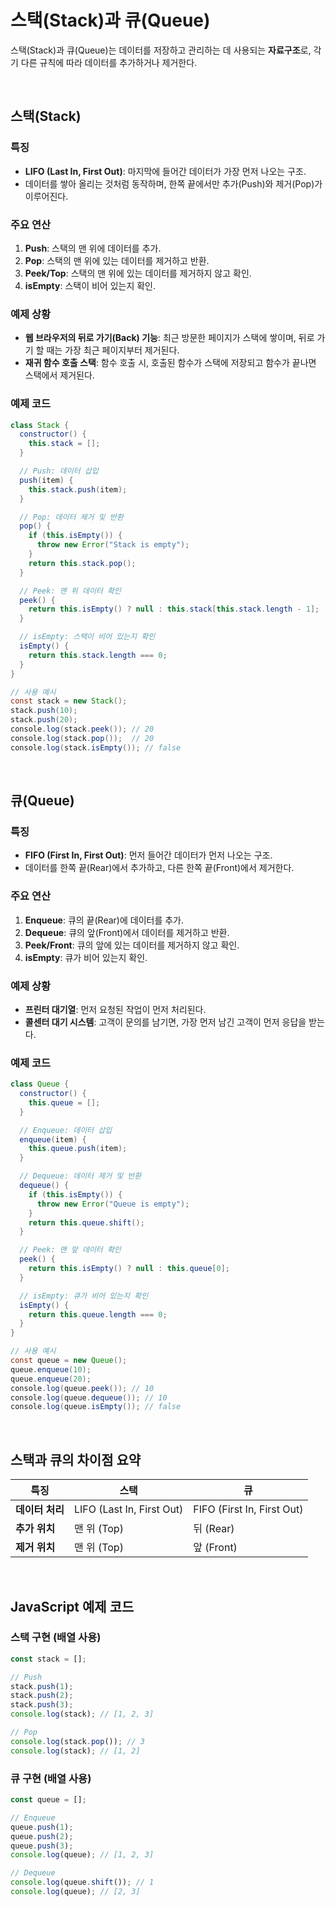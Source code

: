 # 스택(Stack)과 큐(Queue)

스택(Stack)과 큐(Queue)는 데이터를 저장하고 관리하는 데 사용되는 **자료구조**로, 각기 다른 규칙에 따라 데이터를 추가하거나 제거한다.

<br>

## 스택(Stack)

### 특징

- **LIFO (Last In, First Out)**: 마지막에 들어간 데이터가 가장 먼저 나오는 구조.
- 데이터를 쌓아 올리는 것처럼 동작하며, 한쪽 끝에서만 추가(Push)와 제거(Pop)가 이루어진다.

### 주요 연산

1. **Push**: 스택의 맨 위에 데이터를 추가.
2. **Pop**: 스택의 맨 위에 있는 데이터를 제거하고 반환.
3. **Peek/Top**: 스택의 맨 위에 있는 데이터를 제거하지 않고 확인.
4. **isEmpty**: 스택이 비어 있는지 확인.

### 예제 상황

- **웹 브라우저의 뒤로 가기(Back) 기능**: 최근 방문한 페이지가 스택에 쌓이며, 뒤로 가기 할 때는 가장 최근 페이지부터 제거된다.
- **재귀 함수 호출 스택**: 함수 호출 시, 호출된 함수가 스택에 저장되고 함수가 끝나면 스택에서 제거된다.

### 예제 코드

```java
class Stack {
  constructor() {
    this.stack = [];
  }

  // Push: 데이터 삽입
  push(item) {
    this.stack.push(item);
  }

  // Pop: 데이터 제거 및 반환
  pop() {
    if (this.isEmpty()) {
      throw new Error("Stack is empty");
    }
    return this.stack.pop();
  }

  // Peek: 맨 위 데이터 확인
  peek() {
    return this.isEmpty() ? null : this.stack[this.stack.length - 1];
  }

  // isEmpty: 스택이 비어 있는지 확인
  isEmpty() {
    return this.stack.length === 0;
  }
}

// 사용 예시
const stack = new Stack();
stack.push(10);
stack.push(20);
console.log(stack.peek()); // 20
console.log(stack.pop());  // 20
console.log(stack.isEmpty()); // false
```

<br>

## 큐(Queue)

### 특징

- **FIFO (First In, First Out)**: 먼저 들어간 데이터가 먼저 나오는 구조.
- 데이터를 한쪽 끝(Rear)에서 추가하고, 다른 한쪽 끝(Front)에서 제거한다.

### 주요 연산

1. **Enqueue**: 큐의 끝(Rear)에 데이터를 추가.
2. **Dequeue**: 큐의 앞(Front)에서 데이터를 제거하고 반환.
3. **Peek/Front**: 큐의 앞에 있는 데이터를 제거하지 않고 확인.
4. **isEmpty**: 큐가 비어 있는지 확인.

### 예제 상황

- **프린터 대기열**: 먼저 요청된 작업이 먼저 처리된다.
- **콜센터 대기 시스템**: 고객이 문의를 남기면, 가장 먼저 남긴 고객이 먼저 응답을 받는다.

### 예제 코드

```java
class Queue {
  constructor() {
    this.queue = [];
  }

  // Enqueue: 데이터 삽입
  enqueue(item) {
    this.queue.push(item);
  }

  // Dequeue: 데이터 제거 및 반환
  dequeue() {
    if (this.isEmpty()) {
      throw new Error("Queue is empty");
    }
    return this.queue.shift();
  }

  // Peek: 맨 앞 데이터 확인
  peek() {
    return this.isEmpty() ? null : this.queue[0];
  }

  // isEmpty: 큐가 비어 있는지 확인
  isEmpty() {
    return this.queue.length === 0;
  }
}

// 사용 예시
const queue = new Queue();
queue.enqueue(10);
queue.enqueue(20);
console.log(queue.peek()); // 10
console.log(queue.dequeue()); // 10
console.log(queue.isEmpty()); // false
```

<br>

## 스택과 큐의 차이점 요약

| **특징**        | **스택**                  | **큐**                     |
| --------------- | ------------------------- | -------------------------- |
| **데이터 처리** | LIFO (Last In, First Out) | FIFO (First In, First Out) |
| **추가 위치**   | 맨 위 (Top)               | 뒤 (Rear)                  |
| **제거 위치**   | 맨 위 (Top)               | 앞 (Front)                 |

<br>

## JavaScript 예제 코드

### 스택 구현 (배열 사용)

```javascript
const stack = [];

// Push
stack.push(1);
stack.push(2);
stack.push(3);
console.log(stack); // [1, 2, 3]

// Pop
console.log(stack.pop()); // 3
console.log(stack); // [1, 2]
```

### 큐 구현 (배열 사용)

```javascript
const queue = [];

// Enqueue
queue.push(1);
queue.push(2);
queue.push(3);
console.log(queue); // [1, 2, 3]

// Dequeue
console.log(queue.shift()); // 1
console.log(queue); // [2, 3]
```
